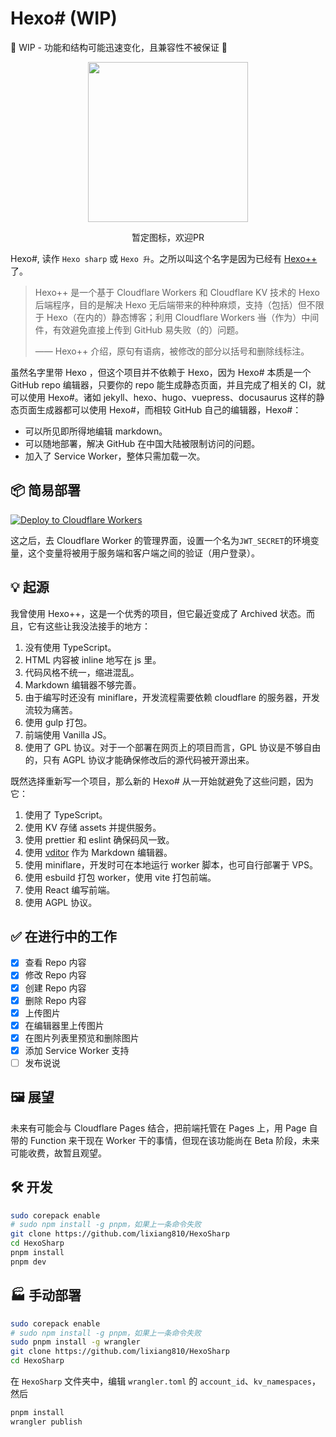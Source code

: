 # Hexo\# (WIP)

🚧 WIP - 功能和结构可能迅速变化，且兼容性不被保证 🚧

<div align="center">
  <img src="https://github.com/lixiang810/HexoSharp/raw/main/src/frontend/static/favicon.svg" style="height: 256px; width: 256px" />
  <p>暂定图标，欢迎PR</p>
</div>

Hexo\#, 读作 `Hexo sharp` 或 `Hexo 升`。之所以叫这个名字是因为已经有 [Hexo++](https://github.com/HexoPlusPlus/HexoPlusPlus) 了。

> Hexo++ 是一个基于 Cloudflare Workers 和 Cloudflare KV 技术的 Hexo 后端程序，目的是解决 Hexo 无后端带来的种种麻烦，支持（包括）但不限于 Hexo（在内的）静态博客；利用 Cloudflare Workers ~~当~~（作为）中间件，有效避免直接上传到 GitHub 易失败（的）问题。
>
> —— Hexo++ 介绍，原句有语病，被修改的部分以括号和删除线标注。

虽然名字里带 Hexo ，但这个项目并不依赖于 Hexo，因为 Hexo\# 本质是一个 GitHub repo 编辑器，只要你的 repo 能生成静态页面，并且完成了相关的 CI，就可以使用 Hexo\#。诸如 jekyll、hexo、hugo、vuepress、docusaurus 这样的静态页面生成器都可以使用 Hexo\#，而相较 GitHub 自己的编辑器，Hexo\#：

- 可以所见即所得地编辑 markdown。
- 可以随地部署，解决 GitHub 在中国大陆被限制访问的问题。
- 加入了 Service Worker，整体只需加载一次。

## 📦 简易部署

[![**Deploy to Cloudflare Workers**](https://deploy.workers.cloudflare.com/button?paid=true)](https://deploy.workers.cloudflare.com/?url=https://github.com/lixiang810/HexoSharp?paid=true)

这之后，去 Cloudflare Worker 的管理界面，设置一个名为`JWT_SECRET`的环境变量，这个变量将被用于服务端和客户端之间的验证（用户登录）。

## 💡 起源

我曾使用 Hexo++，这是一个优秀的项目，但它最近变成了 Archived 状态。而且，它有这些让我没法接手的地方：

1. 没有使用 TypeScript。
2. HTML 内容被 inline 地写在 js 里。
3. 代码风格不统一，缩进混乱。
4. Markdown 编辑器不够完善。
5. 由于编写时还没有 miniflare，开发流程需要依赖 cloudflare 的服务器，开发流较为痛苦。
6. 使用 gulp 打包。
7. 前端使用 Vanilla JS。
8. 使用了 GPL 协议。对于一个部署在网页上的项目而言，GPL 协议是不够自由的，只有 AGPL 协议才能确保修改后的源代码被开源出来。

既然选择重新写一个项目，那么新的 Hexo\# 从一开始就避免了这些问题，因为它：

1. 使用了 TypeScript。
2. 使用 KV 存储 assets 并提供服务。
3. 使用 prettier 和 eslint 确保码风一致。
4. 使用 [vditor](https://github.com/Vanessa219/vditor) 作为 Markdown 编辑器。
5. 使用 miniflare，开发时可在本地运行 worker 脚本，也可自行部署于 VPS。
6. 使用 esbuild 打包 worker，使用 vite 打包前端。
7. 使用 React 编写前端。
8. 使用 AGPL 协议。

## ✅ 在进行中的工作

- [x] 查看 Repo 内容
- [x] 修改 Repo 内容
- [x] 创建 Repo 内容
- [x] 删除 Repo 内容
- [x] 上传图片
- [x] 在编辑器里上传图片
- [x] 在图片列表里预览和删除图片
- [x] 添加 Service Worker 支持
- [ ] 发布说说

## 🖼️ 展望

未来有可能会与 Cloudflare Pages 结合，把前端托管在 Pages 上，用 Page 自带的 Function 来干现在 Worker 干的事情，但现在该功能尚在 Beta 阶段，未来可能收费，故暂且观望。

## 🛠️ 开发

```bash
sudo corepack enable
# sudo npm install -g pnpm，如果上一条命令失败
git clone https://github.com/lixiang810/HexoSharp
cd HexoSharp
pnpm install
pnpm dev
```

## 🏭 手动部署

```bash
sudo corepack enable
# sudo npm install -g pnpm，如果上一条命令失败
sudo pnpm install -g wrangler
git clone https://github.com/lixiang810/HexoSharp
cd HexoSharp
```

在 `HexoSharp` 文件夹中，编辑 `wrangler.toml` 的 `account_id`、`kv_namespaces`，然后

```bash
pnpm install
wrangler publish
```

